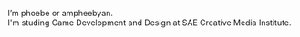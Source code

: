 I’m phoebe or ampheebyan.  
I'm studing Game Development and Design at SAE Creative Media Institute.
